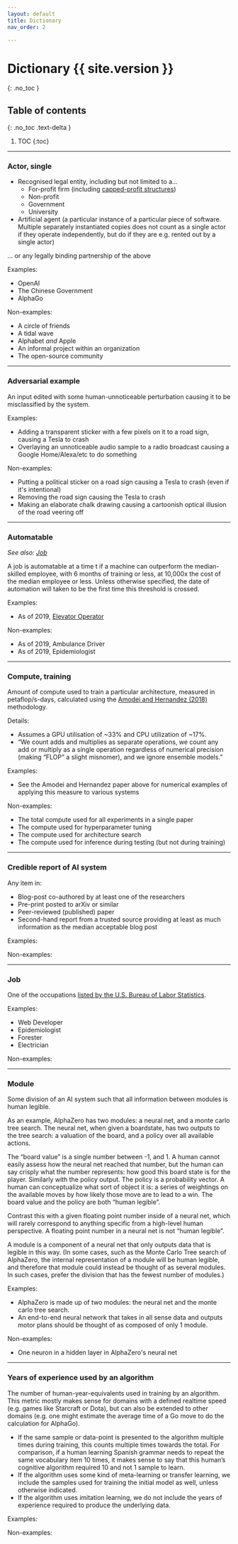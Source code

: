 ```yaml
---
layout: default
title: Dictionary
nav_order: 2

---
```


# Dictionary {{ site.version }}
{: .no_toc }

## Table of contents
{: .no_toc .text-delta }

1. TOC
{:toc}

---

### Actor, single

* Recognised legal entity, including but not limited to a...
    * For-profit firm (including [capped-profit structures](https://web.archive.org/web/20190430053255/https://openai.com/blog/openai-lp/))
    * Non-profit
    * Government
    * University
* Artificial agent (a particular instance of a particular piece of software.
  Multiple separately instantiated copies does not count as a single actor if they operate independently,
  but do if they are e.g. rented out by a single actor)

... or any legally binding partnership of the above

Examples:
* OpenAI
* The Chinese Government
* AlphaGo

Non-examples:
* A circle of friends
* A tidal wave
* Alphabet *and* Apple
* An informal project within an organization
* The open-source community

___

### Adversarial example

An input edited with some human-unnoticeable perturbation causing it to be misclassified by the system.

Examples:
* Adding a transparent sticker with a few pixels on it to a road sign, causing a Tesla to crash
* Overlaying an unnoticeable audio sample to a radio broadcast causing a Google Home/Alexa/etc to do something

Non-examples:
* Putting a political sticker on a road sign causing a Tesla to crash (even if it's intentional)
* Removing the road sign causing the Tesla to crash
* Making an elaborate chalk drawing causing a cartoonish optical illusion of the road veering off

___

### Automatable

*See also: [Job](#job)*

A job is automatable at a time t if a machine can outperform the median-skilled employee, with 6 months of training or less, at 10,000x the cost of the median employee or less.
Unless otherwise specified, the date of automation will taken to be the first time this threshold is crossed.

Examples:
* As of 2019, [Elevator Operator](https://web.archive.org/web/20190318031620/https://qz.com/932516/over-the-last-60-years-automation-has-totally-eliminated-just-one-us-occupation/)

Non-examples:
* As of 2019, Ambulance Driver
* As of 2019, Epidemiologist

___

### Compute, training

Amount of compute used to train a particular architecture, measured in petaflop/s-days,
calculated using the [Amodei and Hernandez (2018)](https://web.archive.org/web/20190529075648/https://openai.com/blog/ai-and-compute/)
methodology.

Details:

* Assumes a GPU utilisation of ~33% and CPU utilization of ~17%.
* “We count adds and multiplies as separate operations, we count any add or multiply as a single operation regardless of numerical precision (making “FLOP” a slight misnomer), and we ignore ensemble models.”

Examples:
* See the Amodei and Hernandez paper above for numerical examples of applying this measure to various systems

Non-examples:
* The total compute used for all experiments in a single paper
* The compute used for hyperparameter tuning
* The compute used for architecture search
* The compute used for inference during testing (but not during training)

___

### Credible report of AI system

Any item in:
* Blog-post co-authored by at least one of the researchers
* Pre-print posted to arXiv or similar
* Peer-reviewed (published) paper
* Second-hand report from a trusted source providing at least as much information as
the median acceptable blog post

Examples:

Non-examples:

___

### Job

One of the occupations [listed by the U.S. Bureau of Labor Statistics](https://web.archive.org/web/20190514175951/https://www.bls.gov/oes/current/oes_stru.htm).

Examples:
* Web Developer
* Epidemiologist
* Forester
* Electrician

Non-examples:

___

### Module

Some division of an AI system such that all information between modules is human legible.

As an example, AlphaZero has two modules: a neural net, and a monte carlo tree search. The neural net, when given a boardstate, has two outputs to the tree search: a valuation of the board, and a policy over all available actions.

The “board value” is a single number between -1, and 1. A human cannot easily assess how the neural net reached that number, but the human can say crisply what the number represents: how good this board state is for the player. Similarly with the policy output. The policy is a probability vector. A human can conceptualize what sort of object it is: a series of weightings on the available moves by how likely those move are to lead to a win. The board value and the policy are both “human legible”.

Contrast this with a given floating point number inside of a neural net, which will rarely correspond to anything specific from a high-level human perspective. A floating point number in a neural net is not “human legible”.

A module is a component of a neural net that only outputs data that is legible in this way. (In some cases, such as the Monte Carlo Tree search of AlphaZero, the internal representation of a module will be human legible, and therefore that module could instead be thought of as several modules. In such cases, prefer the division that has the fewest number of modules.)

Examples:
* AlphaZero is made up of two modules: the neural net and the monte carlo tree search.
* An end-to-end neural network that takes in all sense data and outputs motor plans should be thought of as composed of only 1 module.

Non-examples:
* One neuron in a hidden layer in AlphaZero's neural net

___

### Years of experience used by an algorithm

The number of human-year-equivalents used in training by an algorithm. This metric mostly makes sense for domains with a defined realtime speed (e.g. games like Starcraft or Dota), but can also be extended to other domains (e.g. one might estimate the average time of a Go move to do the calculation for AlphaGo).

* If the same sample or data-point is presented to the algorithm multiple times during training, this counts multiple times towards the total. For comparison, if a human learning Spanish grammar needs to repeat the same vocabulary item 10 times, it makes sense to say that this human’s cognitive algorithm required 10 and not 1 sample to learn.
* If the algorithm uses some kind of meta-learning or transfer learning, we include the samples used for training the initial model as well, unless otherwise indicated.
* If the algorithm uses imitation learning, we do not include the years of experience required to produce the underlying data.

Examples:

Non-examples:
